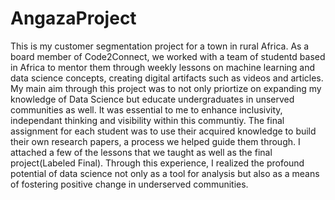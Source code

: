 # AngazaProject
This is my customer segmentation project for a town in rural Africa.
As a board member of Code2Connect, we worked with a team of studentd based in Africa to mentor them through weekly lessons on machine learning and data science concepts, creating digital artifacts such as videos and articles. My main aim through this project was to not only priortize on expanding my knowledge of Data Science but educate undergraduates in unserved communities as well.  It was essential to me to enhance inclusivity, independant thinking and visibility within this communtiy. The final assignment for each student was to use their acquired knowledge to build their own research papers, a process we helped guide them through. I attached a few of the lessons that we taught as well as the final project(Labeled Final). Through this experience, I realized the profound potential of data science not only as a tool for analysis but also as a means of fostering positive change in underserved communities.


